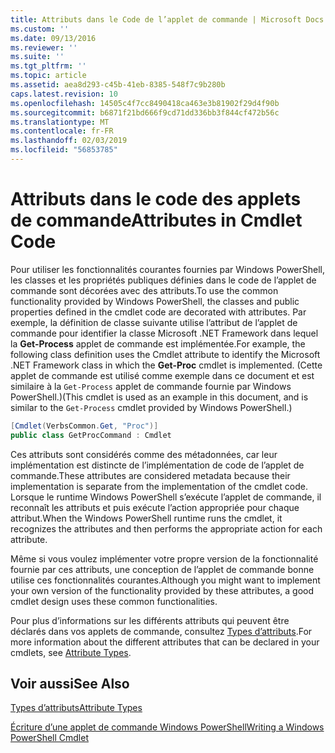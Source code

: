 ```yaml
---
title: Attributs dans le Code de l’applet de commande | Microsoft Docs
ms.custom: ''
ms.date: 09/13/2016
ms.reviewer: ''
ms.suite: ''
ms.tgt_pltfrm: ''
ms.topic: article
ms.assetid: aea8d293-c45b-41eb-8385-548f7c9b280b
caps.latest.revision: 10
ms.openlocfilehash: 14505c4f7cc8490418ca463e3b81902f29d4f90b
ms.sourcegitcommit: b6871f21bd666f9cd71dd336bb3f844cf472b56c
ms.translationtype: MT
ms.contentlocale: fr-FR
ms.lasthandoff: 02/03/2019
ms.locfileid: "56853785"
---
```

# <a name="attributes-in-cmdlet-code"></a><span data-ttu-id="e74b1-102">Attributs dans le code des applets de commande</span><span class="sxs-lookup"><span data-stu-id="e74b1-102">Attributes in Cmdlet Code</span></span>

<span data-ttu-id="e74b1-103">Pour utiliser les fonctionnalités courantes fournies par Windows PowerShell, les classes et les propriétés publiques définies dans le code de l’applet de commande sont décorées avec des attributs.</span><span class="sxs-lookup"><span data-stu-id="e74b1-103">To use the common functionality provided by Windows PowerShell, the classes and public properties defined in the cmdlet code are decorated with attributes.</span></span> <span data-ttu-id="e74b1-104">Par exemple, la définition de classe suivante utilise l’attribut de l’applet de commande pour identifier la classe Microsoft .NET Framework dans lequel la **Get-Process** applet de commande est implémentée.</span><span class="sxs-lookup"><span data-stu-id="e74b1-104">For example, the following class definition uses the Cmdlet attribute to identify the Microsoft .NET Framework class in which the **Get-Proc** cmdlet is implemented.</span></span> <span data-ttu-id="e74b1-105">(Cette applet de commande est utilisé comme exemple dans ce document et est similaire à la `Get-Process` applet de commande fournie par Windows PowerShell.)</span><span class="sxs-lookup"><span data-stu-id="e74b1-105">(This cmdlet is used as an example in this document, and is similar to the `Get-Process` cmdlet provided by Windows PowerShell.)</span></span>

```csharp
[Cmdlet(VerbsCommon.Get, "Proc")]
public class GetProcCommand : Cmdlet
```

<span data-ttu-id="e74b1-106">Ces attributs sont considérés comme des métadonnées, car leur implémentation est distincte de l’implémentation de code de l’applet de commande.</span><span class="sxs-lookup"><span data-stu-id="e74b1-106">These attributes are considered metadata because their implementation is separate from the implementation of the cmdlet code.</span></span> <span data-ttu-id="e74b1-107">Lorsque le runtime Windows PowerShell s’exécute l’applet de commande, il reconnaît les attributs et puis exécute l’action appropriée pour chaque attribut.</span><span class="sxs-lookup"><span data-stu-id="e74b1-107">When the Windows PowerShell runtime runs the cmdlet, it recognizes the attributes and then performs the appropriate action for each attribute.</span></span>

<span data-ttu-id="e74b1-108">Même si vous voulez implémenter votre propre version de la fonctionnalité fournie par ces attributs, une conception de l’applet de commande bonne utilise ces fonctionnalités courantes.</span><span class="sxs-lookup"><span data-stu-id="e74b1-108">Although you might want to implement your own version of the functionality provided by these attributes, a good cmdlet design uses these common functionalities.</span></span>

<span data-ttu-id="e74b1-109">Pour plus d’informations sur les différents attributs qui peuvent être déclarés dans vos applets de commande, consultez [Types d’attributs](./attribute-types.md).</span><span class="sxs-lookup"><span data-stu-id="e74b1-109">For more information about the different attributes that can be declared in your cmdlets, see [Attribute Types](./attribute-types.md).</span></span>

## <a name="see-also"></a><span data-ttu-id="e74b1-110">Voir aussi</span><span class="sxs-lookup"><span data-stu-id="e74b1-110">See Also</span></span>

[<span data-ttu-id="e74b1-111">Types d’attributs</span><span class="sxs-lookup"><span data-stu-id="e74b1-111">Attribute Types</span></span>](./attribute-types.md)

[<span data-ttu-id="e74b1-112">Écriture d’une applet de commande Windows PowerShell</span><span class="sxs-lookup"><span data-stu-id="e74b1-112">Writing a Windows PowerShell Cmdlet</span></span>](./writing-a-windows-powershell-cmdlet.md)
